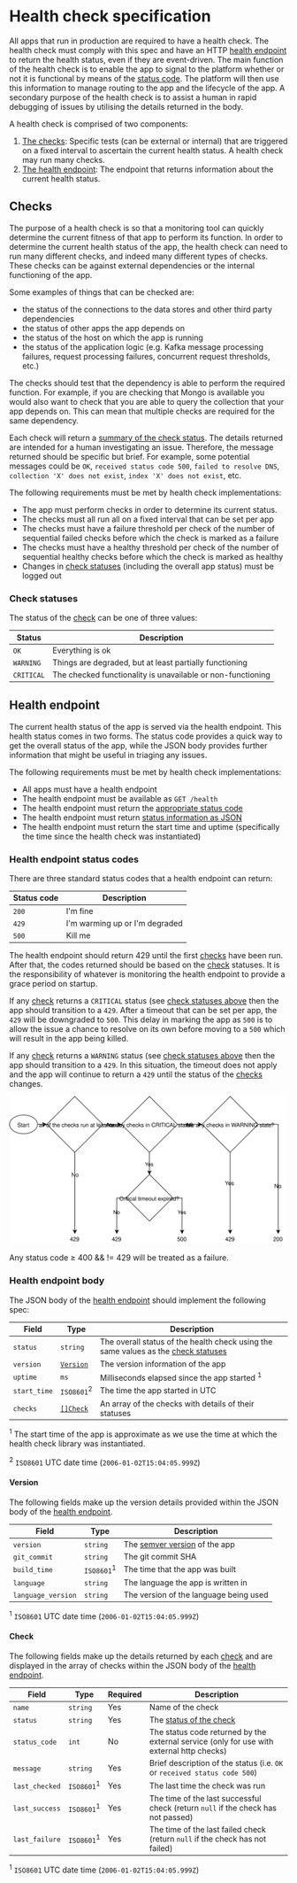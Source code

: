 Health check specification
==========================

All apps that run in production are required to have a health check.  The health check must comply with this spec and have an HTTP [health endpoint](#health-endpoint) to return the health status, even if they are event-driven.  The main function of the health check is to enable the app to signal to the platform whether or not it is functional by means of the [status code](#health-endpoint-status-codes).  The platform will then use this information to manage routing to the app and the lifecycle of the app.  A secondary purpose of the health check is to assist a human in rapid debugging of issues by utilising the details returned in the body.

A health check is comprised of two components:

1. [The checks](#checks): Specific tests (can be external or internal) that are triggered on a fixed interval to ascertain the current health status.  A health check may run many checks.
2. [The health endpoint](#health-endpoint): The endpoint that returns information about the current health status.

Checks
------

The purpose of a health check is so that a monitoring tool can quickly determine the current fitness of that app to perform its function.  In order to determine the current health status of the app, the health check can need to run many different checks, and indeed many different types of checks.  These checks can be against external dependencies or the internal functioning of the app.

Some examples of things that can be checked are:

* the status of the connections to the data stores and other third party dependencies
* the status of other apps the app depends on
* the status of the host on which the app is running
* the status of the application logic (e.g. Kafka message processing failures, request processing failures, concurrent request thresholds, etc.)

The checks should test that the dependency is able to perform the required function. For example, if you are checking that Mongo is available you would also want to check that you are able to query the collection that your app depends on.  This can mean that multiple checks are required for the same dependency.

Each check will return a [summary of the check status](#check). The details returned are intended for a human investigating an issue. Therefore, the message returned should be specific but brief.  For example, some potential messages could be `OK`, `received status code 500`, `failed to resolve DNS`, `collection 'X' does not exist`, `index 'X' does not exist`, etc.

The following requirements must be met by health check implementations:

* The app must perform checks in order to determine its current status.
* The checks must all run all on a fixed interval that can be set per app
* The checks must have a failure threshold per check of the number of sequential failed checks before which the check is marked as a failure
* The checks must have a healthy threshold per check of the number of sequential healthy checks before which the check is marked as healthy
* Changes in [check statuses](#check-statuses) (including the overall app status) must be logged out

### Check statuses

The status of the [check](#checks) can be one of three values:

Status     | Description
-----------|--------------
`OK`       | Everything is ok
`WARNING`  | Things are degraded, but at least partially functioning
`CRITICAL` | The checked functionality is unavailable or non-functioning

Health endpoint
---------------

The current health status of the app is served via the health endpoint.  This health status comes in two forms.  The status code provides a quick way to get the overall status of the app, while the JSON body provides further information that might be useful in triaging any issues.

The following requirements must be met by health check implementations:

* All apps must have a health endpoint
* The health endpoint must be available as `GET /health`
* The health endpoint must return the [appropriate status code](#health-endpoint-status-codes)
* The health endpoint must return [status information as JSON](#health-endpoint-body)
* The health endpoint must return the start time and uptime (specifically the time since the health check was instantiated)

### Health endpoint status codes

There are three standard status codes that a health endpoint can return:

Status code | Description
------------|------------------------
`200`       | I'm fine
`429`       | I'm warming up or I'm degraded
`500`       | Kill me

The health endpoint should return 429 until the first [checks](#checks) have been run.  After that, the codes returned should be based on the [check](#checks) statuses.  It is the responsibility of whatever is monitoring the health endpoint to provide a grace period on startup.

If any [check](#checks) returns a `CRITICAL` status (see [check statuses above](#check-statuses) then the app should transition to a `429`.  After a timeout that can be set per app, the `429` will be downgraded to `500`.  This delay in marking the app as `500` is to allow the issue a chance to resolve on its own before moving to a `500` which will result in the app being killed.

If any [check](#checks) returns a `WARNING` status (see [check statuses above](#check-statuses) then the app should transition to a `429`.  In this situation, the timeout does not apply and the app will continue to return a `429` until the status of the [checks](#checks) changes.

![Health check status code logic diagram](../img/health-check-status-code-logic.svg)

Any status code ≥ 400 && != 429 will be treated as a failure.

### Health endpoint body

The JSON body of the [health endpoint](#health-endpoint) should implement the following spec:

Field        | Type     | Description
-------------|----------|---------------
`status`     | `string` | The overall status of the health check using the same values as the [check statuses](#check-statuses)
`version`    | [`Version`](#version) | The version information of the app
`uptime`     | `ms`     | Milliseconds elapsed since the app started <sup>1</sup>
`start_time` | `ISO8601`<sup>2</sup> | The time the app started in UTC
`checks`     | [`[]Check`](#check)   | An array of the checks with details of their statuses

<sup>1</sup> The start time of the app is approximate as we use the time at which the health check library was instantiated.

<sup>2</sup> `ISO8601` UTC date time (`2006-01-02T15:04:05.999Z`)

#### Version

The following fields make up the version details provided within the JSON body of the [health endpoint](#health-endpoint).

Field              | Type     | Description
-------------------|----------|---------------
`version`          | `string` | The [semver version](https://semver.org/) of the app
`git_commit`       | `string` | The git commit SHA
`build_time`       | `ISO8601`<sup>1</sup> | The time that the app was built
`language`         | `string` | The language the app is written in
`language_version` | `string` | The version of the language being used

<sup>1</sup> `ISO8601` UTC date time (`2006-01-02T15:04:05.999Z`)

#### Check

The following fields make up the details returned by each [check](#checks) and are displayed in the array of checks within the JSON body of the [health endpoint](#health-endpoint).

Field          | Type     | Required | Description
---------------|----------|----------|--------------
`name`         | `string` | Yes      | Name of the check
`status`       | `string` | Yes      | The [status of the check](#check-statuses)
`status_code`  | `int`    | No       | The status code returned by the external service (only for use with external http checks)
`message`      | `string` | Yes      | Brief description of the status (i.e. `OK` or `received status code 500`)
`last_checked` | `ISO8601`<sup>1</sup> | Yes | The last time the check was run
`last_success` | `ISO8601`<sup>1</sup> | Yes | The time of the last successful check (return `null` if the check has not passed)
`last_failure` | `ISO8601`<sup>1</sup> | Yes | The time of the last failed check (return `null` if the check has not failed)

<sup>1</sup> `ISO8601` UTC date time (`2006-01-02T15:04:05.999Z`)

